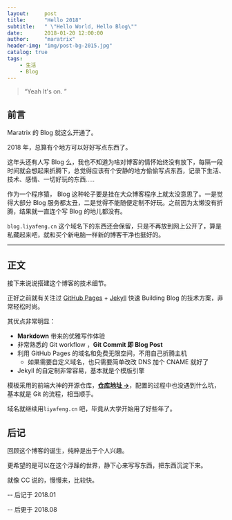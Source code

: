 ```yaml
---
layout:     post
title:      "Hello 2018"
subtitle:   " \"Hello World, Hello Blog\""
date:       2018-01-20 12:00:00
author:     "maratrix"
header-img: "img/post-bg-2015.jpg"
catalog: true
tags:
    - 生活
    - Blog
---
```


> “Yeah It's on. ”


## 前言

Maratrix 的 Blog 就这么开通了。

2018 年，总算有个地方可以好好写点东西了。

这年头还有人写 Blog 么，我也不知道为啥对博客的情怀始终没有放下，每隔一段时间就会想起来折腾下，总觉得应该有个安静的地方偷偷写点东西，记录下生活、技术、感情、一切好玩的东西.....

作为一个程序猿， Blog 这种轮子要是挂在大众博客程序上就太没意思了。一是觉得大部分 Blog 服务都太丑，二是觉得不能随便定制不好玩。之前因为太懒没有折腾，结果就一直连个写 Blog 的地儿都没有。

`blog.liyafeng.cn` 这个域名下的东西还会保留，只是不再放到网上公开了，算是私藏起来吧，就和买个新电脑一样新的博客干净也挺好的。

---

## 正文

接下来说说搭建这个博客的技术细节。  

正好之前就有关注过 [GitHub Pages](https://pages.github.com/) + [Jekyll](http://jekyllrb.com/) 快速 Building Blog 的技术方案，非常轻松时尚。

其优点非常明显：

* **Markdown** 带来的优雅写作体验
* 非常熟悉的 Git workflow ，**Git Commit 即 Blog Post**
* 利用 GitHub Pages 的域名和免费无限空间，不用自己折腾主机
	* 如果需要自定义域名，也只需要简单改改 DNS 加个 CNAME 就好了 
* Jekyll 的自定制非常容易，基本就是个模版引擎

模板采用的前端大神的开源仓库，**[仓库地址 &rarr;](https://github.com/Huxpro/huxpro.github.io)**，配置的过程中也没遇到什么坑，基本就是 Git 的流程，相当顺手。

域名就继续用`liyafeng.cn` 吧，毕竟从大学开始用了好些年了。


## 后记

回顾这个博客的诞生，纯粹是出于个人兴趣。

更希望的是可以在这个浮躁的世界，静下心来写写东西，把东西沉淀下来。

就像 CC 说的，慢慢来，比较快。

--  后记于 2018.01

--  后更于 2018.08


